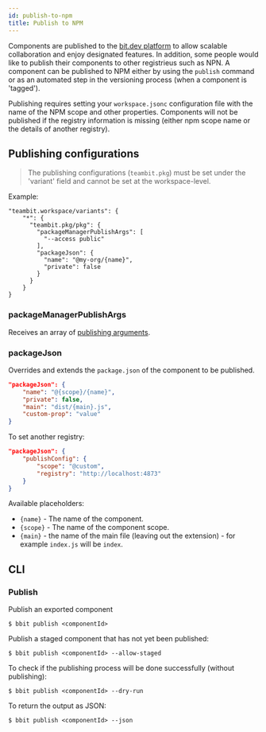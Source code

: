 ```yaml
---
id: publish-to-npm
title: Publish to NPM
---
```


Components are published to the [bit.dev platform](https://bit.dev/) to allow scalable collaboration and enjoy designated features. In addition, some people would like to publish their components to other registrieus such as NPN.
A component can be published to NPM either by using the `publish` command or as an automated step in the versioning process (when a component is 'tagged').

Publishing requires setting your `workspace.jsonc` configuration file with the name of the NPM scope and other properties. Components will not be published if the registry information is missing (either npm scope name or the details of another registry).  

## Publishing configurations
> The publishing configurations (`teambit.pkg`) must be set under the 'variant' field and cannot be set at the workspace-level.

Example:

```jsonc
"teambit.workspace/variants": {
    "*": {
      "teambit.pkg/pkg": {
        "packageManagerPublishArgs": [
          "--access public"
        ],
        "packageJson": {
          "name": "@my-org/{name}",
          "private": false
        }
      }
    }
}
```
### packageManagerPublishArgs

Receives an array of [publishing arguments](https://docs.npmjs.com/cli/v6/commands/npm-publish).

### packageJson
Overrides and extends the `package.json` of the component to be published.

```json
"packageJson": {
    "name": "@{scope}/{name}",
    "private": false,
    "main": "dist/{main}.js",
    "custom-prop": "value"
}
```

To set another registry:

```json
"packageJson": {
    "publishConfig": {
        "scope": "@custom",
        "registry": "http://localhost:4873"
    }
}
```

Available placeholders:

* `{name}` - The name of the component.
* `{scope}` - The name of the component scope.
* `{main}` - the name of the main file (leaving out the extension) - for example `index.js` will be `index`.

## CLI
### Publish

Publish an exported component
```shell
$ bbit publish <componentId>
```
Publish a staged component that has not yet been published:
```shell
$ bbit publish <componentId> --allow-staged
```

To check if the publishing process will be done successfully (without publishing):
```shell
$ bbit publish <componentId> --dry-run
```

To return the output as JSON:

```shell
$ bbit publish <componentId> --json
```
